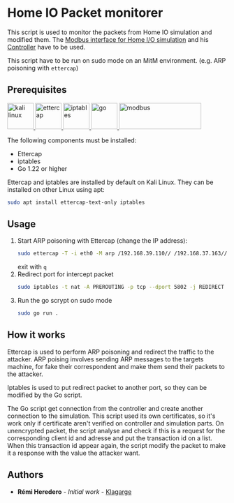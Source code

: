 # Home IO Packet monitorer

This script is used to monitor the packets from Home IO simulation and modified them.
The [Modbus interface for Home I/O simulation](https://github.com/Klagarge/Modbus2HomeIO) and his [Controller](https://github.com/Klagarge/ControllerHomeIo) have to be used.

This script have to be run on sudo mode on an MitM environment. (e.g. ARP poisoning with `ettercap`)

## Prerequisites
<p align="left">
<a href="https://www.kali.org/" target="_blank" rel="noreferrer"> <img src="https://upload.wikimedia.org/wikipedia/commons/thumb/2/2b/Kali-dragon-icon.svg/1200px-Kali-dragon-icon.svg.png" alt="kali linux" width="60" height="60"/> </a>
<a href="https://www.ettercap-project.org/" target="_blank" rel="noreferrer"><img src="https://www.kali.org/tools/ettercap/images/ettercap-logo.svg" alt="ettercap" width="60" height="60"/> </a>
<a href="https://linux.die.net/man/8/iptables" target="_blank" rel="noreferrer"><img src="https://projects.task.gda.pl/uploads/-/system/project/avatar/286/iptables-logo.png" alt="iptables" width="60" height="60"/> </a>
<a href="https://go.dev/" target="_blank" rel="noreferrer"> <img src="https://cdn.icon-icons.com/icons2/2107/PNG/512/file_type_go_gopher_icon_130571.png" alt="go" width="60" height="60"/> </a>
<a href="https://modbus.org/" target="_blank" rel="noreferrer"><img src="https://www.detection-technologies.com/wp-content/uploads/2022/03/800px-Configuration_examples_modbus_logo.png" alt="modbus" width="188" height="60"/> </a>
</p>
The following components must be installed:

- Ettercap
- iptables
- Go 1.22 or higher

Ettercap and iptables are installed by default on Kali Linux.
They can be installed on other Linux using apt:

```bash
sudo apt install ettercap-text-only iptables
```

## Usage
1. Start ARP poisoning with Ettercap (change the IP address):
   ```bash
   sudo ettercap -T -i eth0 -M arp /192.168.39.110// /192.168.37.163//
   ```
   exit with `q`
2. Redirect port for intercept packet
   ```bash
   sudo iptables -t nat -A PREROUTING -p tcp --dport 5802 -j REDIRECT --to-port 5803
   ```
3. Run the go scrypt on sudo mode
   ```bash
   sudo go run .
   ```

## How it works
Ettercap is used to perform ARP poisoning and redirect the traffic to the attacker.
ARP poising involves sending ARP messages to the targets machine, for fake their correspondent and make them send their packets to the attacker.

Iptables is used to put redirect packet to another port, so they can be modified by the Go script.

The Go script get connection from the controller and create another connection to the simulation.
This script used its own certificates, so it's work only if certificate aren't verified on controller and simulation parts.
On unencrypted packet, the script analyse and check if this is a request for the corresponding client id and adresse and put the transaction id on a list.
When this transaction id appear again, the script modify the packet to make it a response with the value the attacker want.

## Authors
- **Rémi Heredero** - _Initial work_ - [Klagarge](https://github.com/Klagarge)